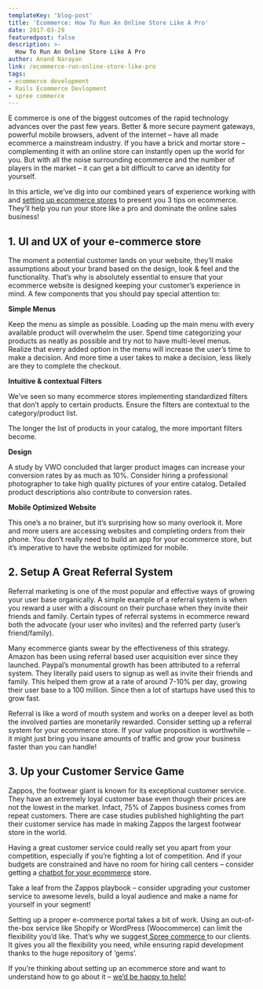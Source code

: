 ```yaml
---
templateKey: 'blog-post'
title: 'Ecommerce: How To Run An Online Store Like A Pro'
date: 2017-03-29
featuredpost: false
description: >-
  How To Run An Online Store Like A Pro
author: Anand Narayan
link: /ecommerce-run-online-store-like-pro
tags:
- ecommerce development
- Rails Ecommerce Devlopment
- spree commerce
---
```


E commerce is one of the biggest outcomes of the rapid technology advances over the past few years. Better & more secure payment gateways, powerful mobile browsers, advent of the internet – have all made ecommerce a mainstream industry. If you have a brick and mortar store – complementing it with an online store can instantly open up the world for you. But with all the noise surrounding ecommerce and the number of players in the market – it can get a bit difficult to carve an identity for yourself.

In this article, we’ve dig into our combined years of experience working with and [setting up ecommerce stores](/ecommerce-development-company) to present you 3 tips on ecommerce. They’ll help you run your store like a pro and dominate the online sales business!

## 1. UI and UX of your e-commerce store
The moment a potential customer lands on your website, they’ll make assumptions about your brand based on the design, look & feel and the functionality. That’s why is absolutely essential to ensure that your ecommerce website is designed keeping your customer’s experience in mind. A few components that you should pay special attention to:

__Simple Menus__

Keep the menu as simple as possible. Loading up the main menu with every available product will overwhelm the user.
Spend time categorizing your products as neatly as possible and try not to have multi-level menus. Realize that every added option in the menu will increase the user’s time to make a decision. And more time a user takes to make a decision, less likely are they to complete the checkout.


__Intuitive & contextual Filters__

We’ve seen so many ecommerce stores implementing standardized filters that don’t apply to certain products. Ensure the filters are contextual to the category/product list.

The longer the list of products in your catalog, the more important filters become.

__Design__

A study by VWO concluded that larger product images can increase your conversion rates by as much as 10%. Consider hiring a professional photographer to take high quality pictures of your entire catalog. Detailed product descriptions also contribute to conversion rates.

__Mobile Optimized Website__

This one’s a no brainer, but it’s surprising how so many overlook it. More and more users are accessing websites and completing orders from their phone. You don’t really need to build an app for your ecommerce store, but it’s imperative to have the website optimized for mobile.


## 2. Setup A Great Referral System
Referral marketing is one of the most popular and effective ways of growing your user base organically. A simple example of a referral system is when you reward a user with a discount on their purchase when they invite their friends and family. Certain types of referral systems in ecommerce reward both the advocate (your user who invites) and the referred party (user’s friend/family).

Many ecommerce giants swear by the effectiveness of this strategy. Amazon has been using referral based user acquisition ever since they launched. Paypal’s monumental growth has been attributed to a referral system. They literally paid users to signup as well as invite their friends and family. This helped them grow at a rate of around 7-10% per day, growing their user base to a 100 million. Since then a lot of startups have used this to grow fast.

Referral is like a word of mouth system and works on a deeper level as both the involved parties are monetarily rewarded. Consider setting up a referral system for your ecommerce store. If your value proposition is worthwhile – it might just bring you insane amounts of traffic and grow your business faster than you can handle!

## 3. Up your Customer Service Game
Zappos, the footwear giant is known for its exceptional customer service. They have an extremely loyal customer base even though their prices are not the lowest in the market. Infact, 75% of Zappos business comes from repeat customers. There are case studies published highlighting the part their customer service has made in making Zappos the largest footwear store in the world.

Having a great customer service could really set you apart from your competition, especially if you’re fighting a lot of competition. And if your budgets are constrained and have no room for hiring call centers – consider getting a [chatbot for your ecommerce](/chatbots-for-businesses) store.

Take a leaf from the Zappos playbook – consider upgrading your customer service to awesome levels, build a loyal audience and make a name for yourself in your segment!

Setting up a proper e-commerce portal takes a bit of work. Using an out-of-the-box service like Shopify or WordPress (Woocommerce) can limit the flexibility you’d like. That’s why we suggest[ Spree commerce ](/spree-commerce-development)to our clients. It gives you all the flexibility you need, while ensuring rapid development thanks to the huge repository of ‘gems’.

If you’re thinking about setting up an ecommerce store and want to understand how to go about it – [we’d be happy to help!](/contact)